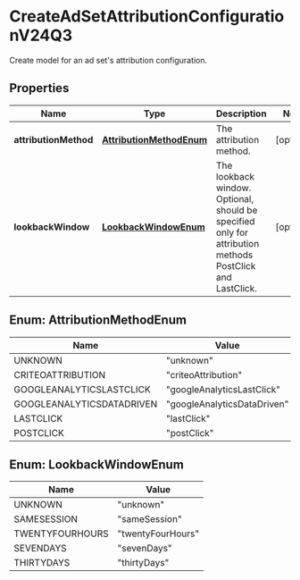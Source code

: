 

# CreateAdSetAttributionConfigurationV24Q3

Create model for an ad set's attribution configuration.

## Properties

| Name | Type | Description | Notes |
|------------ | ------------- | ------------- | -------------|
|**attributionMethod** | [**AttributionMethodEnum**](#AttributionMethodEnum) | The attribution method. |  [optional] |
|**lookbackWindow** | [**LookbackWindowEnum**](#LookbackWindowEnum) | The lookback window. Optional, should be specified only for attribution methods PostClick and LastClick. |  [optional] |



## Enum: AttributionMethodEnum

| Name | Value |
|---- | -----|
| UNKNOWN | &quot;unknown&quot; |
| CRITEOATTRIBUTION | &quot;criteoAttribution&quot; |
| GOOGLEANALYTICSLASTCLICK | &quot;googleAnalyticsLastClick&quot; |
| GOOGLEANALYTICSDATADRIVEN | &quot;googleAnalyticsDataDriven&quot; |
| LASTCLICK | &quot;lastClick&quot; |
| POSTCLICK | &quot;postClick&quot; |



## Enum: LookbackWindowEnum

| Name | Value |
|---- | -----|
| UNKNOWN | &quot;unknown&quot; |
| SAMESESSION | &quot;sameSession&quot; |
| TWENTYFOURHOURS | &quot;twentyFourHours&quot; |
| SEVENDAYS | &quot;sevenDays&quot; |
| THIRTYDAYS | &quot;thirtyDays&quot; |



